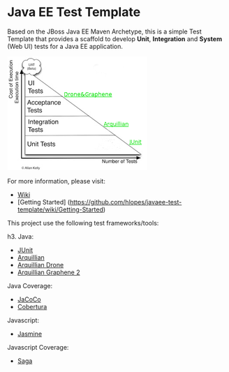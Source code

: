 # Java EE Test Template

Based on the JBoss Java EE Maven Archetype, this is a simple Test Template that provides a scaffold to develop **Unit**, **Integration** and **System** (Web UI) tests for a Java EE application.

![Testing triangle](TestingTrianglePished.png)

For more information, please visit:

* [Wiki](https://github.com/hlopes/javaee-test-template/wiki)
* [Getting Started] (https://github.com/hlopes/javaee-test-template/wiki/Getting-Started)

This project use the following test frameworks/tools:

h3. Java: 
* [JUnit](http://junit.org/)
* [Arquillian](http://arquillian.org/)
* [Arquillian Drone](https://docs.jboss.org/author/display/ARQ/Drone)
* [Arquillian Graphene 2](https://docs.jboss.org/author/display/ARQGRA2/Home)

Java Coverage: 
* [JaCoCo](http://www.eclemma.org/jacoco/)
* [Cobertura](http://cobertura.sourceforge.net/)

Javascript: 
* [Jasmine](http://pivotal.github.io/jasmine/)

Javascript Coverage: 
* [Saga](http://timurstrekalov.github.io/saga/)
